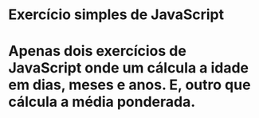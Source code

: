 <h1>Exercício simples de JavaScript<h1>

<p style="font-size; 60%">Apenas dois exercícios de JavaScript onde um cálcula a idade<br>
em dias, meses e anos. E, outro que cálcula a média ponderada.</p>